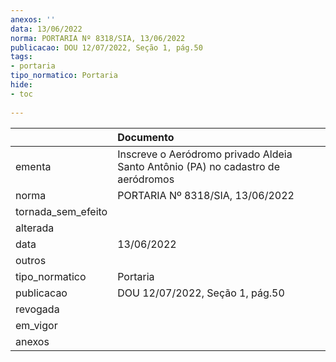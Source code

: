 ```yaml
---
anexos: ''
data: 13/06/2022
norma: PORTARIA Nº 8318/SIA, 13/06/2022
publicacao: DOU 12/07/2022, Seção 1, pág.50
tags:
- portaria
tipo_normatico: Portaria
hide: 
- toc 
 
---
```


|                    | Documento                                                                        |
|:-------------------|:---------------------------------------------------------------------------------|
| ementa             | Inscreve o Aeródromo privado Aldeia Santo Antônio (PA) no cadastro de aeródromos |
| norma              | PORTARIA Nº 8318/SIA, 13/06/2022                                                 |
| tornada_sem_efeito |                                                                                  |
| alterada           |                                                                                  |
| data               | 13/06/2022                                                                       |
| outros             |                                                                                  |
| tipo_normatico     | Portaria                                                                         |
| publicacao         | DOU 12/07/2022, Seção 1, pág.50                                                  |
| revogada           |                                                                                  |
| em_vigor           |                                                                                  |
| anexos             |                                                                                  |
